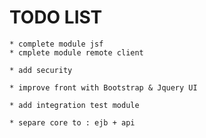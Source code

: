 
# TODO LIST
	
	* complete module jsf
	* cmplete module remote client 
	
	* add security
	
	* improve front with Bootstrap & Jquery UI 
	
	* add integration test module
	
	* separe core to : ejb + api
			



